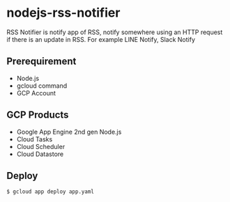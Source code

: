 # nodejs-rss-notifier
RSS Notifier is notify app of RSS, notify somewhere using an HTTP request if there is an update in RSS. For example LINE Notify, Slack Notify

## Prerequirement
- Node.js
- gcloud command
- GCP Account

## GCP Products
- Google App Engine 2nd gen Node.js
- Cloud Tasks
- Cloud Scheduler
- Cloud Datastore

## Deploy

```
$ gcloud app deploy app.yaml
```